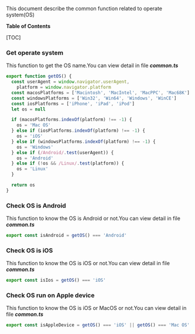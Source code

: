 This document describe the common function related to operate system(OS)


**Table of Contents**

[TOC]

### Get operate system

This function to get the OS name.You can view detail in file ***common.ts***

```js
export function getOS() {
  const userAgent = window.navigator.userAgent,
    platform = window.navigator.platform
  const macosPlatforms = ['Macintosh', 'MacIntel', 'MacPPC', 'Mac68K']
  const windowsPlatforms = ['Win32', 'Win64', 'Windows', 'WinCE']
  const iosPlatforms = ['iPhone', 'iPad', 'iPod']
  let os = null

  if (macosPlatforms.indexOf(platform) !== -1) {
    os = 'Mac OS'
  } else if (iosPlatforms.indexOf(platform) !== -1) {
    os = 'iOS'
  } else if (windowsPlatforms.indexOf(platform) !== -1) {
    os = 'Windows'
  } else if (/Android/.test(userAgent)) {
    os = 'Android'
  } else if (!os && /Linux/.test(platform)) {
    os = 'Linux'
  }

  return os
}
```

### Check OS is Android

This function to know the OS is Android or not.You can view detail in file ***common.ts***

```js
export const isAndroid = getOS() === 'Android'
```

### Check OS is iOS

This function to know the OS is iOS or not.You can view detail in file ***common.ts***

```js
export const isIos = getOS() === 'iOS'
```

### Check OS run on Apple device

This function to know the OS is iOS or MacOS or not.You can view detail in file ***common.ts***

```js
export const isAppleDevice = getOS() === 'iOS' || getOS() === 'Mac OS'

```